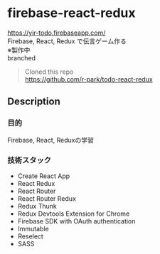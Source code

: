 # firebase-react-redux
<https://yir-todo.firebaseapp.com/>  
Firebase, React, Redux で伝言ゲーム作る  
※製作中  
branched

>Cloned this repo  
<https://github.com/r-park/todo-react-redux>


## Description
### 目的
Firebase, React, Reduxの学習

### 技術スタック
- Create React App
- React Redux
- React Router
- React Router Redux
- Redux Thunk
- Redux Devtools Extension for Chrome
- Firebase SDK with OAuth authentication
- Immutable
- Reselect
- SASS
